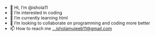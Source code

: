 - 👋 Hi, I’m @ishola11
- 👀 I’m interested in coding 
- 🌱 I’m currently learning html 
- 💞️ I’m looking to collaborate on programming and coding more better 
- 📫 How to reach me ...isholamujeeb11@gmail.com

<!---
ishola11/ishola11 is a ✨ special ✨ repository because its `README.md` (this file) appears on your GitHub profile.
You can click the Preview link to take a look at your changes.
--->

